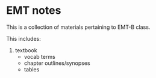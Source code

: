 EMT notes
=========

This is a collection of materials pertaining to EMT-B class.

This includes:
1. textbook 
    - vocab terms
    - chapter outlines/synopses
    - tables
